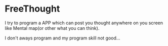 # FreeThought
I try to program a APP which can post you thought anywhere on you screen  like  Mental map(or other what you can think).
  
I don't aways program and my program skill not good... 
